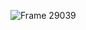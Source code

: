 
![Frame 29039](https://user-images.githubusercontent.com/78066823/222982139-a9acd266-9665-4db0-8835-82e977c07e14.png)
